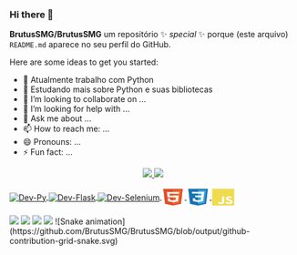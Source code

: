 ### Hi there 👋

**BrutusSMG/BrutusSMG** um repositório ✨ _special_ ✨ porque (este arquivo) `README.md` aparece no seu perfil do GitHub.

Here are some ideas to get you started:

- 🔭 Atualmente trabalho com Python
- 🌱 Estudando mais sobre Python e suas bibliotecas
- 👯 I’m looking to collaborate on ...
- 🤔 I’m looking for help with ...
- 💬 Ask me about ...
- 📫 How to reach me: ...
- 😄 Pronouns: ...
- ⚡ Fun fact: ...

<div align="center">
  <a href="https://github.com/BrutusSMG">
  <img height="180em" src="https://github-readme-stats.vercel.app/api?username=BrutusSMG&show_icons=true&theme=dracula&include_all_commits=true&count_private=true" />
  <img height="180em" src="https://github-readme-stats.vercel.app/api/top-langs/?username=BrutusSMG&layout=compact&langs_count=7&theme=dracula" />
</div>
<div style="display: inline_block"><br>
  <img align="center" alt="Dev-Py" height="30" width="40" src="https://cdn.jsdelivr.net/gh/devicons/devicon/icons/python/python-plain-wordmark.svg" />
  <img align="center" alt="Dev-Flask" height="30" width="40" src="https://cdn.jsdelivr.net/gh/devicons/devicon/icons/flask/flask-original.svg" />
  <img align="center" alt="Dev-Selenium" height="30" width="40" src="https://cdn.jsdelivr.net/gh/devicons/devicon/icons/selenium/selenium-original.svg" />
  <img align="center" alt="Dev-HTML" height="30" width="40" src="https://raw.githubusercontent.com/devicons/devicon/master/icons/html5/html5-original.svg" />
  <img align="center" alt="Dev-CSS" height="30" width="40" src="https://raw.githubusercontent.com/devicons/devicon/master/icons/css3/css3-original.svg" />
  <img align="center" alt="Dev-Js" height="30" width="40" src="https://raw.githubusercontent.com/devicons/devicon/master/icons/javascript/javascript-plain.svg" />
</div>
<br>
<div>
  <a href="#####" target="_blank"><img src="https://img.shields.io/badge/YouTube-FF0000?style=for-the-badge&logo=youtube&logoColor=white" target="_blank" /></a>
  <a href="AQUI VAI O LINK DO INSTAGRAM" target="_blank"><img src="https://img.shields.io/badge/Instagram-E4405F?style=for-the-badge&logo=instagram&logoColor=white" target="_blank" /></a>
  <a href = "mailto:#####"><img src="https://img.shields.io/badge/-Gmail-%23333?style=for-the-badge&logo=gmail&logoCo" target="_blank" /></a>
  <a href="#####" target="_blank"><img src="https://img.shields.io/badge/-LinkedIn-%230077B5?style=for-the-badge&logo=" target="_blank" /></a>
  ![Snake animation]
  (https://github.com/BrutusSMG/BrutusSMG/blob/output/github-contribution-grid-snake.svg)
</div>
